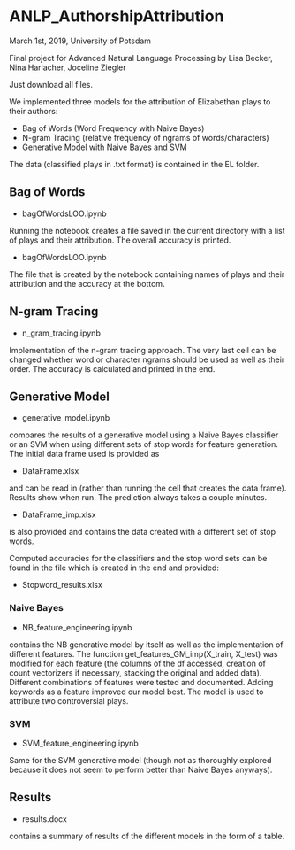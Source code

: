 # ANLP_AuthorshipAttribution

March 1st, 2019, University of Potsdam

Final project for Advanced Natural Language Processing by Lisa Becker, Nina Harlacher, Joceline Ziegler

Just download all files.

We implemented three models for the attribution of Elizabethan plays to their authors:
- Bag of Words (Word Frequency with Naive Bayes)
- N-gram Tracing (relative frequency of ngrams of words/characters)
- Generative Model with Naive Bayes and SVM

The data (classified plays in .txt format) is contained in the EL folder. 

## Bag of Words

- bagOfWordsLOO.ipynb

Running the notebook creates a file saved in the current directory with a list of plays and their attribution. The overall accuracy is printed.

- bagOfWordsLOO.ipynb

The file that is created by the notebook containing names of plays and their attribution and the accuracy at the bottom.

## N-gram Tracing

- n_gram_tracing.ipynb

Implementation of the n-gram tracing approach. The very last cell can be changed whether word or character ngrams should be used as well as their order. The accuracy is calculated and printed in the end.

## Generative Model 

- generative_model.ipynb

compares the results of a generative model using a Naive Bayes classifier or an SVM when using different sets of stop words for feature generation. The initial data frame used is provided as

- DataFrame.xlsx

and can be read in (rather than running the cell that creates the data frame). Results show when run. The prediction always takes a couple minutes.

- DataFrame_imp.xlsx

is also provided and contains the data created with a different set of stop words.

Computed accuracies for the classifiers and the stop word sets can be found in the file which is created in the end and provided: 

- Stopword_results.xlsx 

### Naive Bayes

- NB_feature_engineering.ipynb

contains the NB generative model by itself as well as the implementation of different features. The function get_features_GM_imp(X_train, X_test) was modified for each feature (the columns of the df accessed, creation of count vectorizers if necessary, stacking the original and added data). Different combinations of features were tested and documented. Adding keywords as a feature improved our model best.
The model is used to attribute two controversial plays.

### SVM

- SVM_feature_engineering.ipynb

Same for the SVM generative model (though not as thoroughly explored because it does not seem to perform better than Naive Bayes anyways).

## Results

- results.docx 

contains a summary of results of the different models in the form of a table.
